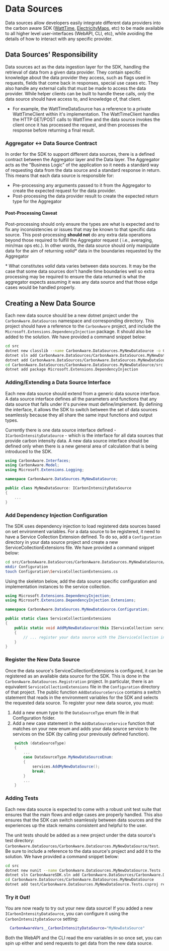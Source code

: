 # Data Sources

Data sources allow developers easily integrate different data providers into the carbon aware SDK ([WattTime](https://www.wattime.org), [ElectricityMaps](https://www.electricitymaps.com/g), etc) to be made available to all higher level user-interfaces (WebAPI, CLI, etc), while avoiding the details of how to interact with any specific provider.

## Data Sources' Responsibility
Data sources act as the data ingestion layer for the SDK, handling the retrieval of data from a given data provider. They contain specific knowledge about the data provider they access, such as flags used in requests, fields that come back in responses, special use cases etc. They also handle any external calls that must be made to access the data provider. While helper clients can be built to handle these calls, only the data source should have access to, and knowledge of, that client.
- For example, the WattTimeDataSource has a reference to a private WattTimeClient within it's implementation. The WattTimeClient handles the HTTP GET/POST calls to WattTime and the data source invokes the client once it has processed the request, and then processes the response before returning a final result.

### Aggregator <-> Data Source Contract
In order for the SDK to support different data sources, there is a defined contract between the Aggregator layer and the Data layer. The Aggregator acts as the "Business Logic" of the application so it needs a standard way of requesting data from the data source and a standard response in return. This means that each data source is responsible for: 
- Pre-processing any arguments passed to it from the Aggregator to create the expected request for the data provider.
- Post-processing the data provider result to create the expected return type for the Aggregator

#### Post-Processing Caveat
Post-processing should only ensure the types are what is expected and to fix any inconsistencies or issues that may be known to that specific data source. This post-processing **should not** do any extra data operations beyond those required to fulfill the Aggregator request ( i.e., averaging, min/max ops etc.). In other words, the data source should only manipulate data for the aim of returning _valid*_ data in the boundaries requested by the Aggregator

\* What constitutes _valid_ data varies between data sources. It may be the case that some data sources don't handle time boundaries well so  extra processing may be required to ensure the data returned is what the aggregator expects assuming it was any data source and that those edge cases would be handled properly.

## Creating a New Data Source

Each new data source should be a new dotnet project under the `CarbonAware.DataSources` namespace and corresponding directory. This project should have a reference to the `CarbonAware` project, and include the `Microsoft.Extensions.DependencyInjection` package. It should also be added to the solution. We have provided a command snippet below:

```sh
cd src
dotnet new classlib --name CarbonAware.DataSources.MyNewDataSource -o CarbonAware.DataSources/CarbonAware.DataSources.MyNewDataSource/src
dotnet sln add CarbonAware.DataSources/CarbonAware.DataSources.MyNewDataSource/src/CarbonAware.DataSources.MyNewDataSource.csproj
dotnet add CarbonAware.DataSources/CarbonAware.DataSources.MyNewDataSource/src/CarbonAware.DataSources.MyNewDataSource.csproj reference CarbonAware/src/CarbonAware.csproj
cd CarbonAware.DataSources/CarbonAware.DataSources.MyNewDataSource/src
dotnet add package Microsoft.Extensions.DependencyInjection
```

### Adding/Extending a Data Source Interface
Each new data source should extend from a generic data source interface. A data source interface defines all the parameters and functions that any data source that falls under it's purview must define/implement. By defining the interface, it allows the SDK to switch between the set of data sources seamlessly because they all share the same input functions and output types. 

Currently there is one data source interface defined -  `ICarbonIntensityDataSource` - which is the interface for all data sources that provide carbon intensity data. A new data source interface should be defined only when there is a new general area of calculation that is being introduced to the SDK.

```csharp
using CarbonAware.Interfaces;
using CarbonAware.Model;
using Microsoft.Extensions.Logging;

namespace CarbonAware.DataSources.MyNewDataSource;

public class MyNewDataSource: ICarbonIntensityDataSource 
{
    ...
}
```

### Add Dependency Injection Configuration

The SDK uses dependency injection to load registered data sources based on set environment variables. For a data source to be registered, it need to have a Service Collection Extension defined. To do so, add a `Configuration` directory in your data source project and create a new ServiceCollectionExtensions file. We have provided a command snippet below:

```sh
cd src/CarbonAware.DataSources/CarbonAware.DataSources.MyNewDataSource/src
mkdir Configuration
touch Configuration\ServiceCollectionExtensions.cs
```

Using the skeleton below, add the data source specific configuration and implementation instances to the service collection.

```csharp
using Microsoft.Extensions.DependencyInjection;
using Microsoft.Extensions.DependencyInjection.Extensions;

namespace CarbonAware.DataSources.MyNewDataSource.Configuration;

public static class ServiceCollectionExtensions 
{
    public static void AddMyNewDataSource(this IServiceCollection services)
    {
        // ... register your data source with the IServiceCollection instance
    }
}
```

### Register the New Data Source
Once the data source's ServiceCollectionExtensions is configured, it can be registered as an available data source for the SDK. This is done in the `CarbonAware.DataSources.Registration` project. In particular, there is an equivalent `ServiceCollectionExtensions` file in the `Configuration` directory of that project. The public function `AddDataSourceService` contains a switch statement that reads in the environment variables for the SDK and selects the requested data source. To register your new data source, you must: 
1. Add a new enum type to the `DataSourceType` enum file in that Configuration folder.
2. Add a new case statement in the `AddDataSourceService` function that matches on your new enum and adds your data source service to the services on the SDK (by calling your previously defined function).

```csharp
    switch (dataSourceType)
    {
        ...
        case DataSourceType.MyNewDataSourceEnum:
        {
            services.AddMyNewDataSource();
            break;
        }
        ...
    }
```

### Adding Tests
Each new data source is expected to come with a robust unit test suite that ensures that the main flows and edge cases are properly handled. This also ensures that the SDK can switch seamlessly between data sources and the experiences up the stack remains consistent and helpful to the user.

The unit tests should be added as a new project under the data source's test directory: `CarbonAware.DataSources/CarbonAware.DataSources.MyNewDataSource/test`. Be sure to include a reference to the data source's project and add it to the solution. We have provided a command snippet below:

```sh
cd src
dotnet new nunit --name CarbonAware.DataSources.MyNewDataSource.Tests -o CarbonAware.DataSources/CarbonAware.DataSources.MyNewDataSource/test
dotnet sln CarbonAwareSDK.sln add CarbonAware.DataSources/CarbonAware.DataSources.MyNewDataSource/test/CarbonAware.DataSources.MyNewDataSource.Tests.csproj
cd CarbonAware.DataSources/CarbonAware.DataSources.MyNewDataSource
dotnet add test/CarbonAware.DataSources.MyNewDataSource.Tests.csproj reference src/CarbonAware.DataSources.MyNewDataSource.csproj
```
### Try it Out!
You are now ready to try out your new data source!  If you added a new `ICarbonIntensityDataSource`, you can configure it using the `CarbonIntensityDataSource` setting:

```bash
  CarbonAwareVars__CarbonIntensityDataSource="MyNewDataSource"
```

Both the WebAPI and the CLI read the env variables in so once set, you can spin up either and send requests to get data from the new data source.